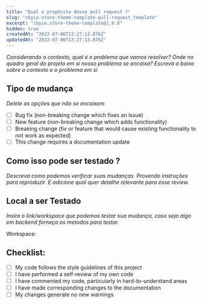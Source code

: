 ```yaml
---
title: "Qual o propósito desse pull request ?"
slug: "cbyio-store-theme-template-pull-request_template"
excerpt: "cbyio.store-theme-template@1.0.0"
hidden: true
createdAt: "2022-07-06T13:27:13.876Z"
updatedAt: "2022-07-06T13:27:13.876Z"
---
```

<em>Considerando o contexto, qual é o problema que vamos resolver? Onde no quadro geral do projeto em si nosso problema se encaixa? Escreva a baixo sobre o contexto e o problema em si</em>

## Tipo de mudança

<em>Delete as opções que não se encaixem</em>

- [ ] Bug fix (non-breaking change which fixes an issue)
- [ ] New feature (non-breaking change which adds functionality)
- [ ] Breaking change (fix or feature that would cause existing functionality to not work as expected)
- [ ] This change requires a documentation update

## Como isso pode ser testado ?

<em>Descreva como podemos verificar suas mudanças. Provendo instruções para reproduzir. E adicione qual quer detalhe relevante para esse review.</em>

## Local a ser Testado

<em>Insira o link/workspace que podemos testar sua mudança, caso seja algo em backend forneça os metodos para testar.</em>

Workspace:

## Checklist:

- [ ] My code follows the style guidelines of this project
- [ ] I have performed a self-review of my own code
- [ ] I have commented my code, particularly in hard-to-understand areas
- [ ] I have made corresponding changes to the documentation
- [ ] My changes generate no new warnings
